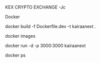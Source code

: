 KEX CRYPTO EXCHANGE -Jc


Docker

docker build -f Dockerfile.dev -t kairaanext .

docker images

docker run -d -p 3000:3000 kairaanext


docker ps
